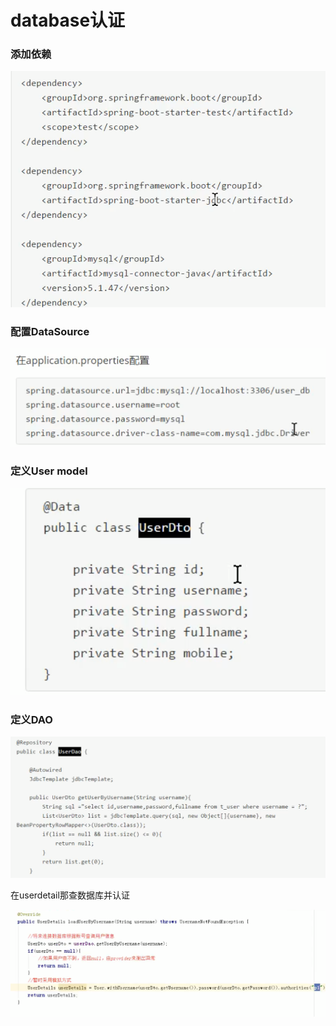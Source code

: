# database认证

### 添加依赖

![](../.gitbook/assets/image%20%28291%29.png)

### 配置DataSource

![](../.gitbook/assets/image%20%28280%29.png)

### 定义User model

![](../.gitbook/assets/image%20%28294%29.png)

### 定义DAO

![](../.gitbook/assets/image%20%28295%29.png)

在userdetail那查数据库并认证

![](../.gitbook/assets/image%20%28281%29.png)

